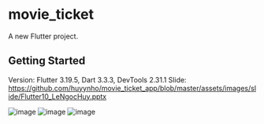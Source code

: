 # movie_ticket

A new Flutter project.

## Getting Started

Version: Flutter 3.19.5, Dart 3.3.3, DevTools 2.31.1
Slide: https://github.com/huyynho/movie_ticket_app/blob/master/assets/images/slide/Flutter10_LeNgocHuy.pptx

![image](https://github.com/user-attachments/assets/1268c2c9-2cb2-411f-bc6f-eb8d74490012)
![image](https://github.com/user-attachments/assets/5fe1e28b-a0d7-4877-ab0e-67cbc72bb1c8)
![image](https://github.com/user-attachments/assets/023df8c7-1de6-4f7a-b0e0-ea616045bd19)



